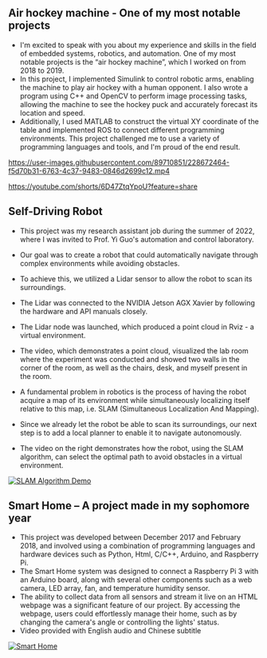 ## Air hockey machine - One of my most notable projects
* I'm excited to speak with you about my experience and skills in the field of embedded systems, robotics, and automation. One of my most notable projects is the “air hockey machine”, which I worked on from 2018 to 2019.
* In this project, I implemented Simulink to control robotic arms, enabling the machine to play air hockey with a human opponent. I also wrote a program using C++ and OpenCV to perform image processing tasks, allowing the machine to see the hockey puck and accurately forecast its location and speed.
* Additionally, I used MATLAB to construct the virtual XY coordinate of the table and implemented ROS to connect different programming environments. This project challenged me to use a variety of programming languages and tools, and I'm proud of the end result.

https://user-images.githubusercontent.com/89710851/228672464-f5d70b31-6763-4c37-9483-0846d2699c12.mp4

https://youtube.com/shorts/6D47ZtqYpoU?feature=share

## Self-Driving Robot
* This project was my research assistant job during the summer of 2022, where I was invited to Prof. Yi Guo's automation and control laboratory. 
* Our goal was to create a robot that could automatically navigate through complex environments while avoiding obstacles. 
* To achieve this, we utilized a Lidar sensor to allow the robot to scan its surroundings.
* The Lidar was connected to the NVIDIA Jetson AGX Xavier by following the hardware and API manuals closely.
* The Lidar node was launched, which produced a point cloud in Rviz - a virtual environment. 
* The video, which demonstrates a point cloud, visualized the lab room where the experiment was conducted and showed two walls in the corner of the room, as well as the chairs, desk, and myself present in the room.


* A fundamental problem in robotics is the process of having the robot acquire a map of its environment while simultaneously localizing itself relative to this map, i.e. SLAM (Simultaneous Localization And Mapping).
* Since we already let the robot be able to scan its surroundings, our next step is to add a local planner to enable it to navigate autonomously. 
* The video on the right demonstrates how the robot, using the SLAM algorithm, can select the optimal path to avoid obstacles in a virtual environment.

[![SLAM Algorithm Demo](https://res.cloudinary.com/marcomontalbano/image/upload/v1680138736/video_to_markdown/images/youtube--DCRStm-qpKA-c05b58ac6eb4c4700831b2b3070cd403.jpg)](hhttps://www.youtube.com/watch?v=DCRStm-qpKA&ab_channel=%E9%A1%8F%E9%8A%98%E5%AE%8F "SLAM Algorithm Demo")

## Smart Home – A project made in my sophomore year
* This project was developed between December 2017 and February 2018, and involved using a combination of programming languages and hardware devices such as Python, Html, C/C++, Arduino, and Raspberry Pi. 
* The Smart Home system was designed to connect a Raspberry Pi 3 with an Arduino board, along with several other components such as a web camera, LED array, fan, and temperature humidity sensor. 
* The ability to collect data from all sensors and stream it live on an HTML webpage was a significant feature of our project. By accessing the webpage, users could effortlessly manage their home, such as by changing the camera's angle or controlling the lights' status.
* Video provided with English audio and Chinese subtitle

[![Smart Home](https://res.cloudinary.com/marcomontalbano/image/upload/v1680138395/video_to_markdown/images/youtube--HVhWwerSzkM-c05b58ac6eb4c4700831b2b3070cd403.jpg)](https://www.youtube.com/watch?v=HVhWwerSzkM&ab_channel=%E9%A1%8F%E9%8A%98%E5%AE%8F "Smart Home")
